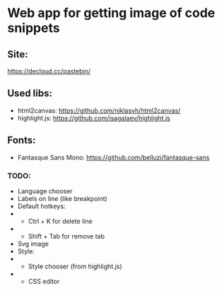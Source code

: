 # Web app for getting image of code snippets

## Site:

https://decloud.cc/pastebin/

## Used libs:

* html2canvas: https://github.com/niklasvh/html2canvas/
* highlight.js: https://github.com/isagalaev/highlight.js

## Fonts:

* Fantasque Sans Mono: https://github.com/belluzj/fantasque-sans

### TODO:

* Language chooser
* Labels on line (like breakpoint)
* Default hotkeys:
* * Ctrl  + K for delete line
* * Shift + Tab for remove tab
* Svg image
* Style:
* * Style chooser (from highlight.js)
* * CSS editor
